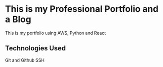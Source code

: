 
# This is my Professional Portfolio and a Blog

This is my portfolio using AWS, Python and React
## Technologies Used
Git and Github
SSH
